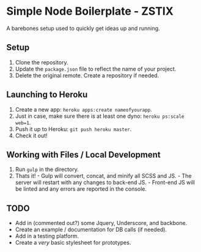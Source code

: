 # Simple Node Boilerplate - ZSTIX
A barebones setup used to quickly get ideas up and running.

## Setup
  1. Clone the repository.
  2. Update the `package.json` file to reflect the name of your project.
  3. Delete the original remote. Create a repository if needed.

## Launching to Heroku
  1. Create a new app: `heroku apps:create nameofyourapp`.
  2. Just in case, make sure there is at least one dyno: `heroku ps:scale web=1`.
  3. Push it up to Heroku: `git push heroku master`.
  4. Check it out!

## Working with Files / Local Development
  1. Run `gulp` in the directory.
  2. Thats it!
    - Gulp will convert, concat, and minify all SCSS and JS.
    - The server will restart with any changes to back-end JS.
    - Front-end JS will be linted and any errors are reported in the console.

## TODO
  - Add in (commented out?) some Jquery, Underscore, and backbone.
  - Create an example / documentation for DB calls (if needed).
  - Add in a testing platform.
  - Create a _very_ basic stylesheet for prototypes.
